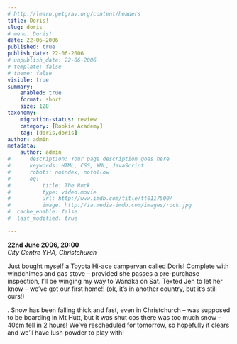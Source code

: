 ```yaml
---
# http://learn.getgrav.org/content/headers
title: Doris!
slug: doris
# menu: Doris!
date: 22-06-2006
published: true
publish_date: 22-06-2006
# unpublish_date: 22-06-2006
# template: false
# theme: false
visible: true
summary:
    enabled: true
    format: short
    size: 128
taxonomy:
    migration-status: review
    category: [Rookie Academy]
    tag: [doris,doris]
author: admin
metadata:
    author: admin
#      description: Your page description goes here
#      keywords: HTML, CSS, XML, JavaScript
#      robots: noindex, nofollow
#      og:
#          title: The Rock
#          type: video.movie
#          url: http://www.imdb.com/title/tt0117500/
#          image: http://ia.media-imdb.com/images/rock.jpg
#  cache_enable: false
#  last_modified: true

---
```


**22nd June 2006, 20:00**  
*City Centre YHA, Christchurch*

Just bought myself a Toyota Hi-ace campervan called Doris! Complete with windchimes and gas stove – provided she passes a pre-purchase inspection, I’ll be winging my way to Wanaka on Sat. Texted Jen to let her know – we’ve got our first home!! (ok, it’s in another country, but it’s still ours!)

. Snow has been falling thick and fast, even in Christchurch – was supposed to be boarding in Mt Hutt, but it was shut cos there was too much snow – 40cm fell in 2 hours! We’ve rescheduled for tomorrow, so hopefully it clears and we’ll have lush powder to play with!